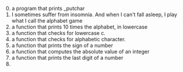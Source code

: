 0. a program that prints _putchar
1. I sometimes suffer from insomnia. And when I can't fall asleep, I play what I call the alphabet game
2. a function that prints 10 times the alphabet, in lowercase
3. a function that checks for lowercase c.
4. a function that checks for alphabetic character.
5. a function that prints the sign of a number
6. a function that computes the absolute value of an integer
7. a function that prints the last digit of a number
8.  
